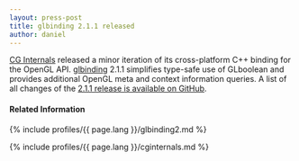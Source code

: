 ```yaml
---
layout: press-post
title: glbinding 2.1.1 released
author: daniel
---
```


[CG Internals](https://www.cginternals.com/en/) released a minor iteration of its cross-platform C++ binding for the OpenGL API. [glbinding](https://github.com/cginternals/glbinding) 2.1.1 simplifies type-safe use of GLboolean and provides additional OpenGL meta and context information queries. A list of all changes of the [2.1.1 release is available on GitHub](https://github.com/cginternals/glbinding/releases/tag/v2.1.1).

#### Related Information

{% include profiles/{{ page.lang }}/glbinding2.md %}

{% include profiles/{{ page.lang }}/cginternals.md %}
